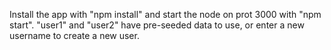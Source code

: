 Install the app with "npm install" and start the node on prot 3000 with "npm start". "user1" and "user2" have pre-seeded data to use, or enter a new username to create a new user.
